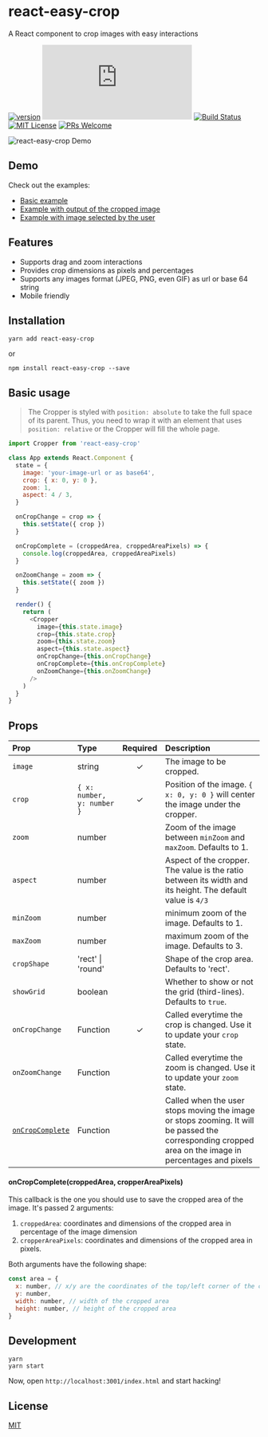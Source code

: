 # react-easy-crop 

A React component to crop images with easy interactions


[![version][version-badge]][package] ![gzip size][gzip-badge] [![Build Status][build-badge]][build-page] [![MIT License][license-badge]][license] [![PRs Welcome][prs-badge]][prs]



![react-easy-crop Demo](https://user-images.githubusercontent.com/2678610/41561426-365e7a44-734a-11e8-8e0e-1c04251f53e4.gif)

## Demo

Check out the examples:
- [Basic example](https://codesandbox.io/s/q80jom5ql6)
- [Example with output of the cropped image](https://codesandbox.io/s/q8q1mnr01w)
- [Example with image selected by the user](https://codesandbox.io/s/y09komm059)

## Features

* Supports drag and zoom interactions
* Provides crop dimensions as pixels and percentages
* Supports any images format (JPEG, PNG, even GIF) as url or base 64 string
* Mobile friendly

## Installation

```shell
yarn add react-easy-crop
```

or

```shell
npm install react-easy-crop --save
```

## Basic usage

> The Cropper is styled with `position: absolute` to take the full space of its parent.
> Thus, you need to wrap it with an element that uses `position: relative` or the Cropper will fill the whole page.

```js
import Cropper from 'react-easy-crop'

class App extends React.Component {
  state = {
    image: 'your-image-url or as base64',
    crop: { x: 0, y: 0 },
    zoom: 1,
    aspect: 4 / 3,
  }

  onCropChange = crop => {
    this.setState({ crop })
  }

  onCropComplete = (croppedArea, croppedAreaPixels) => {
    console.log(croppedArea, croppedAreaPixels)
  }

  onZoomChange = zoom => {
    this.setState({ zoom })
  }

  render() {
    return (
      <Cropper
        image={this.state.image}
        crop={this.state.crop}
        zoom={this.state.zoom}
        aspect={this.state.aspect}
        onCropChange={this.onCropChange}
        onCropComplete={this.onCropComplete}
        onZoomChange={this.onZoomChange}
      />
    )
  }
}
```

## Props

| Prop | Type | Required | Description |
| :--- | :--- | :---: | :--- |
| `image` | string | ✓ | The image to be cropped. |
| `crop` | `{ x: number, y: number }` | ✓ | Position of the image. `{ x: 0, y: 0 }` will center the image under the cropper. |
| `zoom` | number | | Zoom of the image between `minZoom` and `maxZoom`. Defaults to 1. |
| `aspect` | number |  | Aspect of the cropper. The value is the ratio between its width and its height. The default value is `4/3`|
| `minZoom` | number | | minimum zoom of the image. Defaults to 1. |
| `maxZoom` | number | | maximum zoom of the image. Defaults to 3. |
| `cropShape` | 'rect' \| 'round' | | Shape of the crop area. Defaults to 'rect'. |
| `showGrid` | boolean | | Whether to show or not the grid (third-lines). Defaults to `true`. |
| `onCropChange` | Function | ✓ | Called everytime the crop is changed. Use it to update your `crop` state.|
| `onZoomChange` | Function |  | Called everytime the zoom is changed. Use it to update your `zoom` state. |
| [`onCropComplete`](#onCropCompleteProp) | Function |  | Called when the user stops moving the image or stops zooming. It will be passed the corresponding cropped area on the image in percentages and pixels |

<a name="onCropCompleteProp"></a>
#### onCropComplete(croppedArea, cropperAreaPixels)

This callback is the one you should use to save the cropped area of the image. It's passed 2 arguments:
1. `croppedArea`: coordinates and dimensions of the cropped area in percentage of the image dimension
1. `cropperAreaPixels`: coordinates and dimensions of the cropped area in pixels.

Both arguments have the following shape:
```js
const area = {
  x: number, // x/y are the coordinates of the top/left corner of the cropped area
  y: number,
  width: number, // width of the cropped area
  height: number, // height of the cropped area
}
```

## Development

```shell
yarn
yarn start
```

Now, open `http://localhost:3001/index.html` and start hacking!

## License

[MIT](https://github.com/ricardo-ch/react-easy-crop/blob/master/LICENSE)

[npm]: https://www.npmjs.com/
[node]: https://nodejs.org
[version-badge]: https://img.shields.io/npm/v/react-easy-crop.svg?style=flat-square
[package]: https://www.npmjs.com/package/react-easy-crop
[downloads-badge]: https://img.shields.io/npm/dm/react-easy-crop.svg?style=flat-square
[npmcharts]: http://npmcharts.com/compare/react-easy-crop
[gzip-badge]: http://img.badgesize.io/https://unpkg.com/react-easy-crop/dist/standalone/react-easy-crop.min.js?compression=gzip&style=flat-square
[license-badge]: https://img.shields.io/badge/license-MIT-blue.svg?style=flat-square
[license]: https://github.com/ricardo-ch/react-easy-crop/blob/master/LICENSE
[prs-badge]: https://img.shields.io/badge/PRs-welcome-brightgreen.svg?style=flat-square
[prs]: http://makeapullrequest.com
[build-badge]: https://travis-ci.org/ricardo-ch/react-easy-crop.svg?branch=master
[build-page]: https://travis-ci.org/ricardo-ch/react-easy-crop
